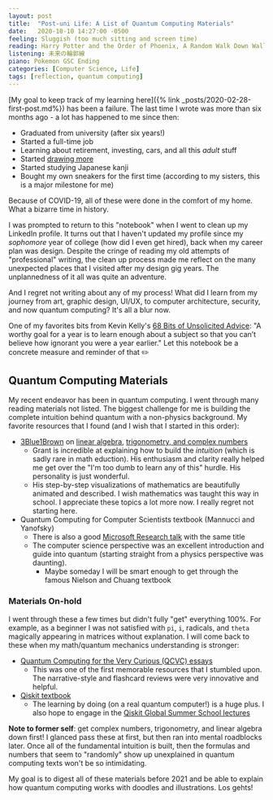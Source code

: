 ```yaml
---
layout: post
title:  "Post-uni Life: A List of Quantum Computing Materials"
date:   2020-10-10 14:27:00 -0500
feeling: Sluggish (too much sitting and screen time)
reading: Harry Potter and the Order of Phoenix, A Random Walk Down Wall Street
listening: 未来の輪郭線
piano: Pokemon GSC Ending
categories: [Computer Science, Life]
tags: [reflection, quantum computing]
---
```


[My goal to keep track of my learning here]({% link _posts/2020-02-28-first-post.md%}) has been a failure. The last time I wrote was more than six months ago - a lot has happened to me since then:
* Graduated from university (after six years!)
* Started a full-time job
* Learning about retirement, investing, cars, and all this *adult* stuff
* Started [drawing more](https://www.instagram.com/atskae/)
* Started studying Japanese kanji
* Bought my own sneakers for the first time (according to my sisters, this is a major milestone for me)

Because of COVID-19, all of these were done in the comfort of my home. What a bizarre time in history.

I was prompted to return to this "notebook" when I went to clean up my LinkedIn profile. It turns out that I haven't updated my profile since my *sophomore* year of college (how did I even get hired), back when my career plan was design. Despite the cringe of reading my old attempts of "professional" writing, the clean up process made me reflect on the many unexpected places that I visited after my design gig years. The unplannedness of it all was quite an adventure.

And I regret not writing about any of my process! What did I learn from my journey from art, graphic design, UI/UX, to computer architecture, security, and now quantum computing? It's all a blur now.

One of my favorites bits from Kevin Kelly's [68 Bits of Unsolicited Advice](https://kk.org/thetechnium/68-bits-of-unsolicited-advice/): "A worthy goal for a year is to learn enough about a subject so that you can’t believe how ignorant you were a year earlier." Let this notebook be a concrete measure and reminder of that :pencil2:

## Quantum Computing Materials
My recent endeavor has been in quantum computing. I went through many reading materials not listed. The biggest challenge for me is building the complete intuition behind quantum with a non-physics background. My favorite resources that I found (and I wish that I started in this order):
* [3Blue1Brown](https://www.youtube.com/channel/UCYO_jab_esuFRV4b17AJtAw) on [linear algebra](https://www.youtube.com/playlist?list=PLZHQObOWTQDPD3MizzM2xVFitgF8hE_ab&app=desktop), [trigonometry, and complex numbers](https://www.youtube.com/playlist?list=PLZHQObOWTQDP5CVelJJ1bNDouqrAhVPev)
    * Grant is incredible at explaining how to build the *intuition* (which is sadly rare in math eduction). His enthusiasm and clarity really helped me get over the "I'm too dumb to learn any of this" hurdle. His personality is just wonderful.
    * His step-by-step visualizations of mathematics are beautifully animated and described. I wish mathematics was taught this way in school. I appreciate these topics a lot more now. I really regret not starting here.
* Quantum Computing for Computer Scientists textbook (Mannucci and Yanofsky)
    * There is also a good [Microsoft Research talk](https://www.youtube.com/watch?v=F_Riqjdh2oM&ab_channel=MicrosoftResearch) with the same title
    * The computer science perspective was an excellent introduction and guide into quantum (starting straight from a physics perspective was daunting).
        * Maybe someday I will be smart enough to get through the famous Nielson and Chuang textbook

### Materials On-hold
I went through these a few times but didn't fully "get" everything 100%. For example, as a beginner I was not satisfied with `pi`, `i`, radicals, and `theta` magically appearing in matrices without explanation. I will come back to these when my math/quantum mechanics understanding is stronger:
* [Quantum Computing for the Very Curious (QCVC) essays](https://quantum.country/qcvc)
    * This was one of the first memorable resources that I stumbled upon. The narrative-style and flashcard reviews were very innovative and helpful.
* [Qiskit textbook](https://qiskit.org/textbook/preface.html)
    * The learning by doing (on a real quantum computer!) is a huge plus. I also hope to engage in the [Qiskit Global Summer School lectures](https://qiskit.org/learn/intro-qc-qh/)

**Note to former self**: get complex numbers, trigonometry, and linear algebra down first! I glanced pass these at first, but then ran into mental roadblocks later. Once all of the fundamental intuition is built, then the formulas and numbers that seem to "randomly" show up unexplained in quantum computing texts won't be so intimidating.

My goal is to digest all of these materials before 2021 and be able to explain how quantum computing works with doodles and illustrations. Los gehts!
